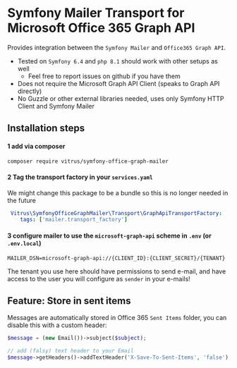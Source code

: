 # Symfony Mailer Transport for Microsoft Office 365 Graph API

Provides integration between the `Symfony Mailer` and `Office365 Graph API`.

- Tested on `Symfony 6.4` and `php 8.1` should work with other setups as well
  - Feel free to report issues on github if you have them
- Does not require the Microsoft Graph API Client (speaks to Graph API directly)
- No Guzzle or other external libraries needed, uses only Symfony HTTP Client and Symfony Mailer

## Installation steps

#### 1 add via composer
```bash
composer require vitrus/symfony-office-graph-mailer
```

#### 2 Tag the transport factory in your `services.yaml`
We might change this package to be a bundle so this is no longer needed in the future
```yaml
 Vitrus\SymfonyOfficeGraphMailer\Transport\GraphApiTransportFactory:
    tags: ['mailer.transport_factory']
```

#### 3 configure mailer to use the `microsoft-graph-api` scheme in `.env` (or `.env.local`)
```dotenv
MAILER_DSN=microsoft-graph-api://{CLIENT_ID}:{CLIENT_SECRET}/{TENANT}
```
The tenant you use here should have permissions to send e-mail, and have access 
to the user you will configure as `sender` in your e-mails!


## Feature: Store in sent items
Messages are automatically stored in Office 365 `Sent Items` folder, you can disable this with a custom header:

```php
$message = (new Email())->subject($subject);

// add (falsy) text header to your Email
$message->getHeaders()->addTextHeader('X-Save-To-Sent-Items', 'false');
```

